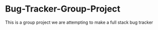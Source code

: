 # Bug-Tracker-Group-Project
This is a group project we are attempting to make a full stack bug tracker
